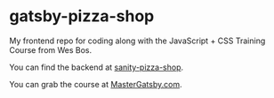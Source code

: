 # gatsby-pizza-shop
My frontend repo for coding along with the JavaScript + CSS Training Course from Wes Bos. 

You can find the backend at [sanity-pizza-shop](https://github.com/thealice/sanity-pizza-shop). 

You can grab the course at [MasterGatsby.com](https://mastergatsby.com).